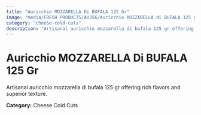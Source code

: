 ```yaml
---
title: "Auricchio MOZZARELLA Di BUFALA 125 Gr"
image: "media/FRESH PRODUCTS/AU356/Auricchio MOZZARELLA di BUFALA 125 gr.jpg"
category: "cheese-cold-cuts"
description: "Artisanal auricchio mozzarella di bufala 125 gr offering rich flavors and superior texture."
---
```


# Auricchio MOZZARELLA Di BUFALA 125 Gr

Artisanal auricchio mozzarella di bufala 125 gr offering rich flavors and superior texture.

**Category:** Cheese Cold Cuts
